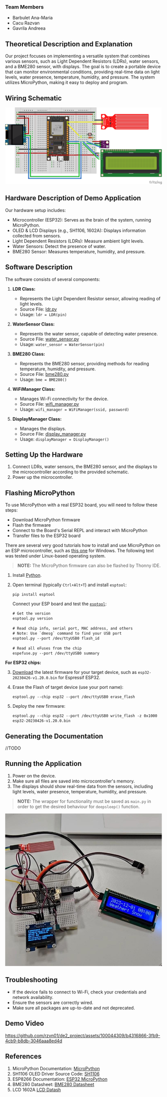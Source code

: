 ### Team Members

- Barbulet Ana-Maria
- Cacu Razvan
- Gavrila Andreea

## Theoretical Description and Explanation

Our project focuses on implementing a versatile system that combines various sensors, such as Light Dependent
Resistors (LDRs), water sensors, and a BME280 sensor, with displays. The goal is to create a portable device that
can monitor environmental conditions, providing real-time data on light levels, water presence, temperature, humidity,
and pressure. The system utilizes MicroPython, making it easy to deploy and program.

## Wiring Schematic

![schematic](photos/schematic_diagram.png)

## Hardware Description of Demo Application

Our hardware setup includes:

- Microcontroller (ESP32): Serves as the brain of the system, running MicroPython.
- OLED & LCD Displays (e.g., SH1106, 1602A): Displays information collected from sensors.
- Light Dependent Resistors (LDRs): Measure ambient light levels.
- Water Sensors: Detect the presence of water.
- BME280 Sensor: Measures temperature, humidity, and pressure.

## Software Description

The software consists of several components:

1. **LDR Class:**
    - Represents the Light Dependent Resistor sensor, allowing reading of light levels.
    - Source File: [ldr.py](https://github.com/rzvn01/de2_project/blob/main/utilities/ldr.py)
    - Usage: `ldr = LDR(pin)`

2. **WaterSensor Class:**
    - Represents the water sensor, capable of detecting water presence.
    - Source File: [water_sensor.py](https://github.com/rzvn01/de2_project/blob/main/utilities/water_sensor.py)
    - Usage: `water_sensor = WaterSensor(pin)`

3. **BME280 Class:**
    - Represents the BME280 sensor, providing methods for reading temperature, humidity, and pressure.
    - Source File: [bme280.py](https://github.com/rzvn01/de2_project/blob/main/utilities/bme280.py)
    - Usage: `bme = BME280()`

4. **WiFiManager Class:**
    - Manages Wi-Fi connectivity for the device.
    - Source File: [wifi_manager.py](https://github.com/rzvn01/de2_project/blob/main/utilities/wifi_manager.py)
    - Usage: `wifi_manager = WiFiManager(ssid, password)`

5. **DisplayManager Class:**
    - Manages the displays.
    - Source File: [display_manager.py](https://github.com/rzvn01/de2_project/blob/main/utilities/display_manager.py)
    - Usage: `displayManager = DisplayManager()`

## Setting Up the Hardware

1. Connect LDRs, water sensors, the BME280 sensor, and the displays to the microcontroller according to the provided
   schematic.
2. Power up the microcontroller.

## Flashing MicroPython

To use MicroPython with a real ESP32 board, you will need to follow these steps:

* Download MicroPython firmware
* Flash the firmware
* Connect to the Board's Serial REPL and interact with MicroPython
* Transfer files to the ESP32 board

There are several very good tutorials how to install and use MicroPython on an ESP microcontroller, such
as [this one](https://pythonforundergradengineers.com/how-to-install-micropython-on-an-esp32.html) for Windows. The
following text was tested under Linux-based operating system.

> **NOTE:** The MicroPython firmware can also be flashed by Thonny IDE.

1. Install [Python](https://www.python.org/downloads/).

2. Open terminal (typically `Ctrl+Alt+T`) and install `esptool`:

    ```shell
    pip install esptool
    ```

   Connect your ESP board and test
   the [`esptool`](https://docs.espressif.com/projects/esptool/en/latest/esp32/esptool/basic-commands.html#):

    ```shell
    # Get the version
    esptool.py version

    # Read chip info, serial port, MAC address, and others
    # Note: Use `dmesg` command to find your USB port
    esptool.py --port /dev/ttyUSB0 flash_id

    # Read all eFuses from the chip
    espefuse.py --port /dev/ttyUSB0 summary
    ```

**For ESP32 chips:**

3. [Download](http://micropython.org/download/) the latest firmware for your target device, such
   as `esp32-20230426-v1.20.0.bin` for Espressif ESP32.

4. Erase the Flash of target device (use your port name):

    ```shell
    esptool.py --chip esp32 --port /dev/ttyUSB0 erase_flash
    ```

5. Deploy the new firmware:

    ```shell
    esptool.py --chip esp32 --port /dev/ttyUSB0 write_flash -z 0x1000 esp32-20230426-v1.20.0.bin
    ```

## Generating the Documentation

//TODO

## Running the Application

1. Power on the device.
2. Make sure all files are saved into microcontroller's memory.
3. The displays should show real-time data from the sensors, including light levels, water presence, temperature,
   humidity, and pressure.

> **NOTE:** The wrapper for functionality must be saved as `main.py` in order to get the desired behaviour
> for  `deepsleep()` function.

![circuit](photos/circuit.png)

## Troubleshooting

- If the device fails to connect to Wi-Fi, check your credentials and network availability.
- Ensure the sensors are correctly wired.
- Make sure all packages are up-to-date and not deprecated.

## Demo Video

https://github.com/rzvn01/de2_project/assets/100044309/b4316866-3fb9-4cb9-b8db-3046aaa8ed4d

## References

1. MicroPython Documentation: [MicroPython](https://micropython.org/)
2. SH1106 OLED Driver Source Code: [SH1106](https://github.com/robert-hh/SH1106)
3. ESP8266 Documentation: [ESP32 MicroPython](https://docs.micropython.org/en/latest/esp32/quickref.html)
4. BME280
   Datasheet: [BME280 Datasheet](https://www.bosch-sensortec.com/media/boschsensortec/downloads/datasheets/bst-bme280-ds002.pdf)
5. LCD 1602A [LCD Datash](https://hades.mech.northwestern.edu/images/f/f7/LCD16x2_HJ1602A.pdf)